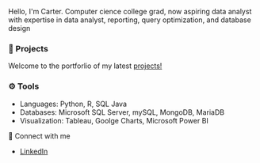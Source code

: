 Hello, I'm Carter. Computer cience college grad, now aspiring data analyst with expertise in data analyst, reporting, query optimization, and database design

### 📘 Projects

Welcome to the portforlio of my latest [projects!](#https://github.com/CarterR21/Portfolio?tab=readme-ov-file#portfolio)

### ⚙ Tools

- Languages: Python, R, SQL Java
- Databases: Microsoft SQL Server, mySQL, MongoDB, MariaDB
- Visualization: Tableau, Goolge Charts, Microsoft Power BI

👋 Connect with me

- [LinkedIn](https://www.linkedin.com/in/carterretzlaff/)
